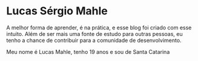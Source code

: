 # Lucas Sérgio Mahle

A melhor forma de aprender, é na prática, e esse blog foi criado com esse intuito. Além de ser mais uma fonte de estudo para outras pessoas, eu tenho a chance de contribuir para a comunidade de desenvolvimento. 

Meu nome é Lucas Mahle, tenho 19 anos e sou de Santa Catarina